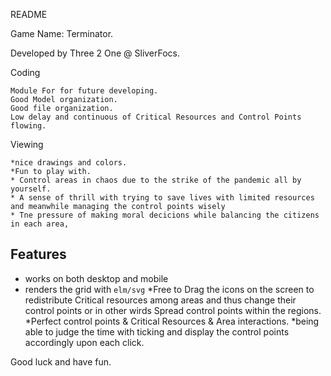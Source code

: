 README

Game Name: Terminator.

Developed by Three 2 One @ SliverFocs.


Coding

    Module For for future developing.
    Good Model organization.
    Good file organization.
    Low delay and continuous of Critical Resources and Control Points flowing.

Viewing

    *nice drawings and colors.
    *Fun to play with. 
    * Control areas in chaos due to the strike of the pandemic all by yourself. 
    * A sense of thrill with trying to save lives with limited resources and meanwhile managing the control points wisely
    * Tne pressure of making moral decicions while balancing the citizens in each area,
    
## Features

* works on both desktop and mobile
* renders the grid with `elm/svg`
*Free to Drag the icons on the screen to redistribute Critical resources among areas and thus change their control points or in other wirds Spread control points within the regions.
*Perfect control points & Critical Resources & Area interactions.
*being able to judge the time with ticking and display the control points accordingly upon each click.

Good luck and have fun.







